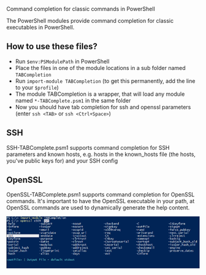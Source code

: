 Command completion for classic commands in PowerShell

The PowerShell modules provide command completion for classic executables in PowerShell.

## How to use these files?
- Run `$env:PSModulePath` in PowerShell
- Place the files in one of the module locations in a sub folder named `TABCompletion`
- Run `import-module TABCompletion` (to get this permanently, add the line to your `$profile`)
- The module TABCompletion is a wrapper, that will load any module named `*-TABComplete.psm1` in the same folder
- Now you should have tab completion for ssh and openssl parameters (enter `ssh <TAB>` or `ssh <Ctrl+Space>`)

## SSH
SSH-TABComplete.psm1 supports command completion for SSH parameters and known hosts, e.g. hosts in the known_hosts file (the hosts, you've public keys for) and your SSH config

## OpenSSL
OpenSSL-TABComplete.psm1 supports command completion for OpenSSL commands.
It's important to have the OpenSSL executable in your path, at OpenSSL commands are used to dynamically generate the help content.

![TAB completion for OpenSSL](../docs/images/tab_completion_openssl.png)